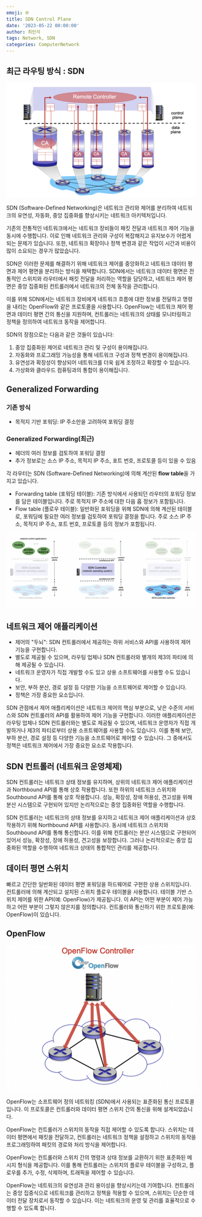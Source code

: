 ```yaml
---
emoji: 🌐
title: SDN Control Plane
date: '2023-05-22 00:00:00'
author: 최민석
tags: Network, SDN
categories: ComputerNetwork
---
```


## 최근 라우팅 방식 : SDN

![l1.png](l1.png)

SDN (Software-Defined Networking)은 네트워크 관리와 제어를 분리하여 네트워크의 유연성, 자동화, 중앙 집중화를 향상시키는 네트워크 아키텍처입니다.

기존의 전통적인 네트워크에서는 네트워크 장비들이 패킷 전달과 네트워크 제어 기능을 동시에 수행합니다. 이로 인해 네트워크 관리와 구성이 복잡해지고 유지보수가 어렵게 되는 문제가 있습니다. 또한, 네트워크 확장이나 정책 변경과 같은 작업이 시간과 비용이 많이 소요되는 경우가 많았습니다.

SDN은 이러한 문제를 해결하기 위해 네트워크 제어를 중앙화하고 네트워크 데이터 평면과 제어 평면을 분리하는 방식을 채택합니다. SDN에서는 네트워크 데이터 평면은 전통적인 스위치와 라우터에서 패킷 전달을 처리하는 역할을 담당하고, 네트워크 제어 평면은 중앙 집중화된 컨트롤러에서 네트워크의 전체 동작을 관리합니다.

이를 위해 SDN에서는 네트워크 장비에게 네트워크 흐름에 대한 정보를 전달하고 명령을 내리는 OpenFlow와 같은 프로토콜을 사용합니다. OpenFlow는 네트워크 제어 평면과 데이터 평면 간의 통신을 지원하며, 컨트롤러는 네트워크의 상태를 모니터링하고 정책을 정의하여 네트워크 동작을 제어합니다.

SDN의 장점으로는 다음과 같은 것들이 있습니다:

1. 중앙 집중화된 제어로 네트워크 관리 및 구성이 용이해집니다.
2. 자동화와 프로그래밍 가능성을 통해 네트워크 구성과 정책 변경이 용이해집니다.
3. 유연성과 확장성이 향상되어 네트워크를 더욱 쉽게 조정하고 확장할 수 있습니다.
4. 가상화와 클라우드 컴퓨팅과의 통합이 용이해집니다.

## Generalized Forwarding

### **기존 방식**

- 목적지 기반 포워딩: IP 주소만을 고려하여 포워딩 결정

### **Generalized Forwarding(최근)**

- 헤더의 여러 정보를 검토하여 포워딩 결정
- 추가 정보로는 소스 IP 주소, 목적지 IP 주소, 포트 번호, 프로토콜 등이 있을 수 있음

각 라우터는 SDN (Software-Defined Networking)에 의해 계산된 **flow table**을 가지고 있습니다.

- Forwarding table (포워딩 테이블): 기존 방식에서 사용되던 라우터의 포워딩 정보를 담은 테이블입니다. 주로 목적지 IP 주소에 대한 다음 홉 정보가 포함됩니다.
- Flow table (플로우 테이블): 일반화된 포워딩을 위해 SDN에 의해 계산된 테이블로, 포워딩에 필요한 여러 정보를 검토하여 포워딩 결정을 합니다. 주로 소스 IP 주소, 목적지 IP 주소, 포트 번호, 프로토콜 등의 정보가 포함됩니다.

![l2.png](l2.png)

## **네트워크 제어 애플리케이션**

- 제어의 "두뇌": SDN 컨트롤러에서 제공하는 하위 서비스와 API를 사용하여 제어 기능을 구현합니다.
- 별도로 제공될 수 있으며, 라우팅 업체나 SDN 컨트롤러와 별개의 제3의 파티에 의해 제공될 수 있습니다.
- 네트워크 운영자가 직접 개발할 수도 있고 상용 소프트웨어를 사용할 수도 있습니다.
- 보안, 부하 분산, 경로 설정 등 다양한 기능을 소프트웨어로 제어할 수 있습니다.
- 정책은 가장 중요한 요소입니다.

SDN 관점에서 제어 애플리케이션은 네트워크 제어의 핵심 부분으로, 낮은 수준의 서비스와 SDN 컨트롤러의 API를 활용하여 제어 기능을 구현합니다. 이러한 애플리케이션은 라우팅 업체나 SDN 컨트롤러와는 별도로 제공될 수 있으며, 네트워크 운영자가 직접 개발하거나 제3의 파티로부터 상용 소프트웨어를 사용할 수도 있습니다. 이를 통해 보안, 부하 분산, 경로 설정 등 다양한 기능을 소프트웨어로 제어할 수 있습니다. 그 중에서도 정책은 네트워크 제어에서 가장 중요한 요소로 작용합니다.

## **SDN 컨트롤러 (네트워크 운영체제)**

SDN 컨트롤러는 네트워크 상태 정보를 유지하며, 상위의 네트워크 제어 애플리케이션과 Northbound API를 통해 상호 작용합니다. 또한 하위의 네트워크 스위치와 Southbound API를 통해 상호 작용합니다. 성능, 확장성, 장애 허용성, 견고성을 위해 분산 시스템으로 구현되어 있지만 논리적으로는 중앙 집중화된 역할을 수행합니다.

SDN 컨트롤러는 네트워크의 상태 정보를 유지하고 네트워크 제어 애플리케이션과 상호 작용하기 위해 Northbound API를 사용합니다. 동시에 네트워크 스위치와 Southbound API를 통해 통신합니다. 이를 위해 컨트롤러는 분산 시스템으로 구현되어 있어서 성능, 확장성, 장애 허용성, 견고성을 보장합니다. 그러나 논리적으로는 중앙 집중화된 역할을 수행하여 네트워크 상태의 통합적인 관리를 제공합니다.

## **데이터 평면 스위치**

빠르고 간단한 일반화된 데이터 평면 포워딩을 하드웨어로 구현한 상용 스위치입니다. 컨트롤러에 의해 계산되고 설치된 스위치 플로우 테이블을 사용합니다. 테이블 기반 스위치 제어를 위한 API(예: OpenFlow)가 제공됩니다. 이 API는 어떤 부분이 제어 가능하고 어떤 부분이 그렇지 않은지를 정의합니다. 컨트롤러와 통신하기 위한 프로토콜(예: OpenFlow)이 있습니다.

## OpenFlow

![l3.png](l3.png)

OpenFlow는 소프트웨어 정의 네트워킹 (SDN)에서 사용되는 표준화된 통신 프로토콜입니다. 이 프로토콜은 컨트롤러와 데이터 평면 스위치 간의 통신을 위해 설계되었습니다.

OpenFlow는 컨트롤러가 스위치의 동작을 직접 제어할 수 있도록 합니다. 스위치는 데이터 평면에서 패킷을 전달하고, 컨트롤러는 네트워크 정책을 설정하고 스위치의 동작을 프로그래밍하여 패킷의 경로와 처리 방식을 제어합니다.

OpenFlow는 컨트롤러와 스위치 간의 명령과 상태 정보를 교환하기 위한 표준화된 메시지 형식을 제공합니다. 이를 통해 컨트롤러는 스위치의 플로우 테이블을 구성하고, 플로우를 추가, 수정, 삭제하며, 트래픽을 제어할 수 있습니다.

OpenFlow는 네트워크의 유연성과 관리 용이성을 향상시키는데 기여합니다. 컨트롤러는 중앙 집중식으로 네트워크를 관리하고 정책을 적용할 수 있으며, 스위치는 단순한 데이터 전달 장치로서 동작할 수 있습니다. 이는 네트워크의 운영 및 관리를 효율적으로 수행할 수 있도록 합니다.

```toc
```
